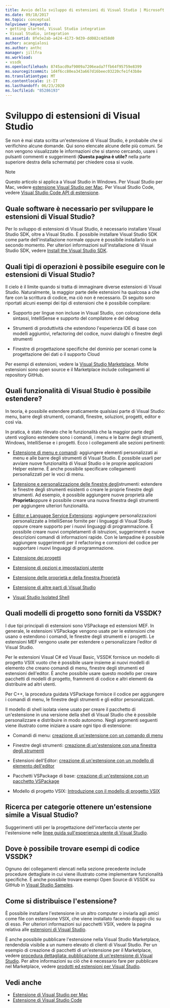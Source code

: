 ```yaml
---
title: Avvio dello sviluppo di estensioni di Visual Studio | Microsoft Docs
ms.date: 09/18/2017
ms.topic: conceptual
helpviewer_keywords:
- getting started, Visual Studio integration
- Visual Studio, integration
ms.assetid: 8fe5e2ab-a424-4173-9d39-dd082c4d58d0
author: acangialosi
ms.author: anthc
manager: jillfra
ms.workload:
- vssdk
ms.openlocfilehash: 8745acd9af9009a7206eada7ffb64f95759e8399
ms.sourcegitcommit: 1d4f6cc80ea343a667d16beec03220cfe1f43b8e
ms.translationtype: MT
ms.contentlocale: it-IT
ms.lasthandoff: 06/23/2020
ms.locfileid: "85286193"
---
```

# <a name="starting-to-develop-visual-studio-extensions"></a>Sviluppo di estensioni di Visual Studio

Se non è mai stata scritta un'estensione di Visual Studio, è probabile che si verifichino alcune domande. Qui sono elencate alcune delle più comuni. Se non vengono visualizzate le informazioni che si stanno cercando, usare i pulsanti commenti e suggerimenti (**Questa pagina è utile?** nella parte superiore destra della schermata) per chiedere cosa si vuole.

> [!NOTE]
> Questo articolo si applica a Visual Studio in Windows. Per Visual Studio per Mac, vedere [estensione Visual Studio per Mac](/visualstudio/mac/extending-visual-studio-mac). Per Visual Studio Code, vedere [Visual Studio Code API di estensione](https://code.visualstudio.com/api).

## <a name="what-software-do-i-need-to-develop-visual-studio-extensions"></a>Quale software è necessario per sviluppare le estensioni di Visual Studio?

Per lo sviluppo di estensioni di Visual Studio, è necessario installare Visual Studio SDK, oltre a Visual Studio. È possibile installare Visual Studio SDK come parte dell'installazione normale oppure è possibile installarlo in un secondo momento. Per ulteriori informazioni sull'installazione di Visual Studio SDK, vedere [Install the Visual Studio SDK](../extensibility/installing-the-visual-studio-sdk.md).

## <a name="what-kinds-of-things-can-i-do-with-visual-studio-extensions"></a>Quali tipi di operazioni è possibile eseguire con le estensioni di Visual Studio?

Il cielo è il limite quando si tratta di immaginare diverse estensioni di Visual Studio. Naturalmente, la maggior parte delle estensioni ha qualcosa a che fare con la scrittura di codice, ma ciò non è necessario. Di seguito sono riportati alcuni esempi dei tipi di estensioni che è possibile compilare:

- Supporto per lingue non incluse in Visual Studio, con colorazione della sintassi, IntelliSense e supporto del compilatore e del debug

- Strumenti di produttività che estendono l'esperienza IDE di base con modelli aggiuntivi, refactoring del codice, nuovi dialoghi o finestre degli strumenti

- Finestre di progettazione specifiche del dominio per scenari come la progettazione dei dati o il supporto Cloud

Per esempi di estensioni, vedere la [Visual Studio Marketplace](https://marketplace.visualstudio.com/vs). Molte estensioni sono open source e il Marketplace include collegamenti al repository GitHub.

## <a name="which-visual-studio-features-can-i-extend"></a>Quali funzionalità di Visual Studio è possibile estendere?

In teoria, è possibile estendere praticamente qualsiasi parte di Visual Studio: menu, barre degli strumenti, comandi, finestre, soluzioni, progetti, editor e così via.

In pratica, è stato rilevato che le funzionalità che la maggior parte degli utenti vogliono estendere sono i comandi, i menu e le barre degli strumenti, Windows, IntelliSense e i progetti. Ecco i collegamenti alle sezioni pertinenti:

- [Estensione di menu e comandi](../extensibility/extending-menus-and-commands.md): aggiungere elementi personalizzati ai menu e alle barre degli strumenti di Visual Studio. È possibile usarli per avviare nuove funzionalità di Visual Studio o le proprie applicazioni Helper esterne. È anche possibile specificare collegamenti personalizzati per le voci di menu.

- [Estensione e personalizzazione delle finestre degli](../extensibility/extending-and-customizing-tool-windows.md)strumenti: estendere le finestre degli strumenti esistenti o creare le proprie finestre degli strumenti. Ad esempio, è possibile aggiungere nuove proprietà alle **Proprietà**oppure è possibile creare una nuova finestra degli strumenti per aggiungere ulteriori funzionalità.

- [Editor e Language Service Extensions](../extensibility/editor-and-language-service-extensions.md): aggiungere personalizzazioni personalizzate a IntelliSense fornite per i linguaggi di Visual Studio oppure creare supporto per i nuovi linguaggi di programmazione. È possibile creare nuovi completamenti di istruzioni, suggerimenti e nuove descrizioni comandi di informazioni rapide. Con le lampadine è possibile aggiungere suggerimenti per il refactoring e correzioni del codice per supportare i nuovi linguaggi di programmazione.

- [Estensione dei progetti](../extensibility/extending-projects.md)

- [Estensione di opzioni e impostazioni utente](../extensibility/extending-user-settings-and-options.md)

- [Estensione delle proprietà e della finestra Proprietà](../extensibility/extending-properties-and-the-property-window.md)

- [Estensione di altre parti di Visual Studio](../extensibility/extending-other-parts-of-visual-studio.md)

- [Visual Studio Isolated Shell](https://visualstudio.microsoft.com/vs/older-downloads/isolated-shell/)

## <a name="what-project-templates-are-provided-by-the-vssdk"></a><a name="BKMK_ProjectTemplate"></a>Quali modelli di progetto sono forniti da VSSDK?
 I due tipi principali di estensioni sono VSPackage ed estensioni MEF. In generale, le estensioni VSPackage vengono usate per le estensioni che usano o estendono i comandi, le finestre degli strumenti e i progetti. Le estensioni MEF vengono usate per estendere o personalizzare l'editor di Visual Studio.

 Per le estensioni Visual C# ed Visual Basic, VSSDK fornisce un modello di progetto VSIX vuoto che è possibile usare insieme ai nuovi modelli di elemento che creano comandi di menu, finestre degli strumenti ed estensioni dell'editor. È anche possibile usare questo modello per creare pacchetti di modelli di progetto, frammenti di codice e altri elementi da distribuire ad altri utenti.

 Per C++, la procedura guidata VSPackage fornisce il codice per aggiungere i comandi di menu, le finestre degli strumenti e gli editor personalizzati.

 Il modello di shell isolata viene usato per creare il pacchetto di un'estensione in una versione della shell di Visual Studio che è possibile personalizzare e distribuire in modo autonomo. Negli argomenti seguenti viene illustrato come iniziare a usare ogni tipo di estensione:

- Comandi di menu: [creazione di un'estensione con un comando di menu](../extensibility/creating-an-extension-with-a-menu-command.md)

- Finestre degli strumenti: [creazione di un'estensione con una finestra degli strumenti](../extensibility/creating-an-extension-with-a-tool-window.md)

- Estensioni dell'Editor: [creazione di un'estensione con un modello di elemento dell'editor](../extensibility/creating-an-extension-with-an-editor-item-template.md)

- Pacchetti VSPackage di base: [creazione di un'estensione con un pacchetto VSPackage](../extensibility/creating-an-extension-with-a-vspackage.md)

- Modello di progetto VSIX: [Introduzione con il modello di progetto VSIX](../extensibility/getting-started-with-the-vsix-project-template.md)

## <a name="how-do-i-get-my-extension-to-look-like-visual-studio"></a>Ricerca per categorie ottenere un'estensione simile a Visual Studio?
 Suggerimenti utili per la progettazione dell'interfaccia utente per l'estensione nelle [linee guida sull'esperienza utente di Visual Studio](../extensibility/ux-guidelines/visual-studio-user-experience-guidelines.md).

## <a name="where-can-i-find-examples-of-vssdk-code"></a>Dove è possibile trovare esempi di codice VSSDK?
 Ognuno dei collegamenti elencati nella sezione precedente include procedure dettagliate in cui viene illustrato come implementare funzionalità specifiche. È anche possibile trovare esempi Open Source di VSSDK su GitHub in [Visual Studio Samples](https://github.com/Microsoft/VSSDK-Extensibility-Samples).

## <a name="how-can-i-distribute-my-extension"></a>Come si distribuisce l'estensione?
 È possibile installare l'estensione in un altro computer o inviarla agli amici come file con estensione VSIX, che viene installato facendo doppio clic su di esso. Per ulteriori informazioni sui pacchetti VSIX, vedere la pagina relativa alle [estensioni di Visual Studio](../extensibility/shipping-visual-studio-extensions.md).

 È anche possibile pubblicare l'estensione nella Visual Studio Marketplace, rendendola visibile a un numero elevato di clienti di Visual Studio. Per un esempio di creazione di pacchetti di un'estensione per il Marketplace, vedere [procedura dettagliata: pubblicazione di un'estensione di Visual Studio](../extensibility/walkthrough-publishing-a-visual-studio-extension.md). Per altre informazioni su ciò che è necessario fare per pubblicare nel Marketplace, vedere [prodotti ed estensioni per Visual Studio](/azure/devops/extend/overview?view=vsts).

## <a name="see-also"></a>Vedi anche

- [Estensione di Visual Studio per Mac](/visualstudio/mac/extending-visual-studio-mac)
- [Estensione di Visual Studio Code](https://code.visualstudio.com/api)
